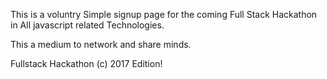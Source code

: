 This is a voluntry Simple signup page for the coming Full Stack Hackathon in All javascript related Technologies.

This a medium to network and share minds.

Fullstack Hackathon (c) 2017 Edition!
